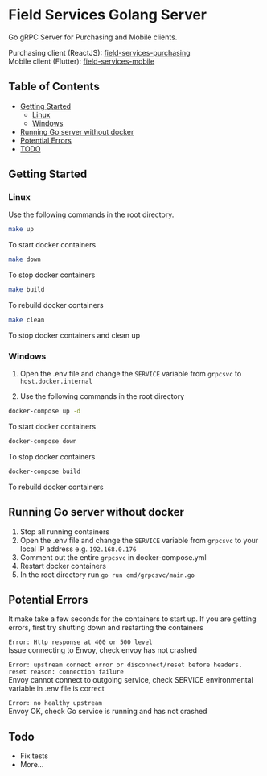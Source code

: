 # Field Services Golang Server

Go gRPC Server for Purchasing and Mobile clients.

Purchasing client (ReactJS): [field-services-purchasing](https://github.com/longfellowone/field-services-purchasing)  
Mobile client (Flutter): [field-services-mobile](https://github.com/longfellowone/field-services-mobile)

## Table of Contents
* [Getting Started](#getting-started)
  * [Linux](#linux)
  * [Windows](#windows)
* [Running Go server without docker](#running-go-server-without-docker)
* [Potential Errors](#potential-errors)
* [TODO](#todo)

## Getting Started

### Linux

Use the following commands in the root directory. 

```sh
make up
```
To start docker containers

```sh
make down
```
To stop docker containers

```sh
make build
```
To rebuild docker containers

```sh
make clean
```
To stop docker containers and clean up

### Windows

1. Open the .env file and change the `SERVICE` variable from `grpcsvc` to `host.docker.internal`

2. Use the following commands in the root directory

```sh
docker-compose up -d
```
To start docker containers

```sh
docker-compose down
```
To stop docker containers

```sh
docker-compose build
```
To rebuild docker containers

## Running Go server without docker

1. Stop all running containers
2. Open the .env file and change the `SERVICE` variable from `grpcsvc` to  your local IP address e.g. `192.168.0.176`
3. Comment out the entire `grpcsvc` in docker-compose.yml
4. Restart docker containers
5. In the root directory run `go run cmd/grpcsvc/main.go`

## Potential Errors

It make take a few seconds for the containers to start up. If you are getting errors, first try shutting down and restarting the containers

```Error: Http response at 400 or 500 level```  
Issue connecting to Envoy, check envoy has not crashed

```Error: upstream connect error or disconnect/reset before headers. reset reason: connection failure```  
Envoy cannot connect to outgoing service, check SERVICE environmental variable in .env file is correct

```Error: no healthy upstream```  
Envoy OK, check Go service is running and has not crashed

## Todo

- Fix tests
- More...